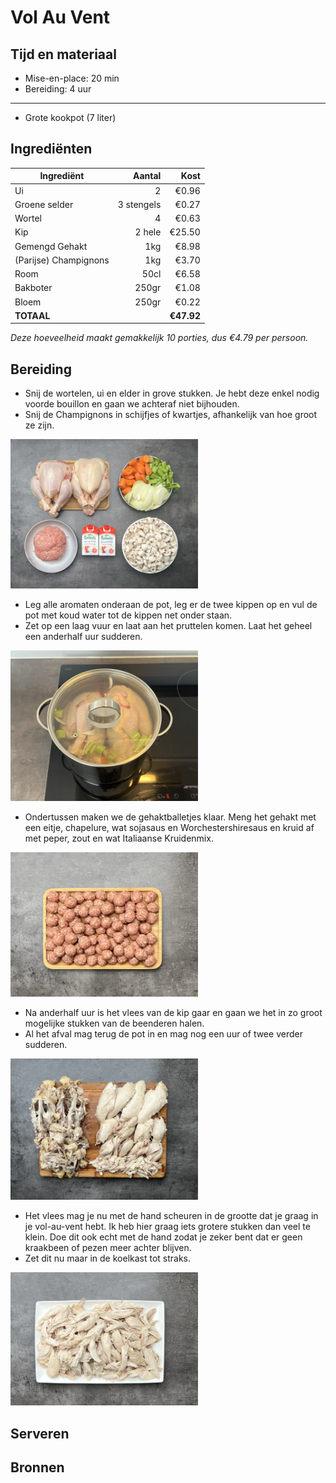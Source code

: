 # Vol Au Vent
## Tijd en materiaal
* Mise-en-place: 20 min
* Bereiding: 4 uur
---
* Grote kookpot (7 liter)

## Ingrediënten
| Ingrediënt | Aantal | Kost |
|----------|-------------:|------:|
| Ui | 2 | €0.96 |
| Groene selder | 3 stengels | €0.27 |
| Wortel | 4 | €0.63 |
| Kip | 2 hele | €25.50 |
| Gemengd Gehakt | 1kg | €8.98 |
| (Parijse) Champignons | 1kg | €3.70 |
| Room | 50cl | €6.58 |
| Bakboter | 250gr | €1.08 |
| Bloem | 250gr | €0.22
| **TOTAAL** || **€47.92**|

*Deze hoeveelheid maakt gemakkelijk 10 porties, dus €4.79 per persoon.*

## Bereiding
* Snij de wortelen, ui en elder in grove stukken. Je hebt deze enkel nodig voorde bouillon en gaan we achteraf niet bijhouden.
* Snij de Champignons in schijfjes of kwartjes, afhankelijk van hoe groot ze zijn.

<img src="/Assets/Pictures/VolAuVent_miseenplace.png" width="300">

* Leg alle aromaten onderaan de pot, leg er de twee kippen op en vul de pot met koud water tot de kippen net onder staan.
* Zet op een laag vuur en laat aan het pruttelen komen. Laat het geheel een anderhalf uur sudderen.

<img src="/Assets/Pictures/VolAuVent_bouillon.png" width="300">

* Ondertussen maken we de gehaktballetjes klaar. Meng het gehakt met een eitje, chapelure, wat sojasaus en Worchestershiresaus en kruid af met peper, zout en wat Italiaanse Kruidenmix.

<img src="/Assets/Pictures/VolAuVent_Ballekes.png" width="300">

* Na anderhalf uur is het vlees van de kip gaar en gaan we het in zo groot mogelijke stukken van de beenderen halen.
* Al het afval mag terug de pot in en mag nog een uur of twee verder sudderen.

<img src="/Assets/Pictures/VolAuVent_splitsdekip.png" width="300">

* Het vlees mag je nu met de hand scheuren in de grootte dat je graag in je vol-au-vent hebt. Ik heb hier graag iets grotere stukken dan veel te klein. Doe dit ook echt met de hand zodat je zeker bent dat er geen kraakbeen of pezen meer achter blijven.
* Zet dit nu maar in de koelkast tot straks.

<img src="/Assets/Pictures/VolAuVent_gescheurdekip.png" width="300">

## Serveren


## Bronnen
